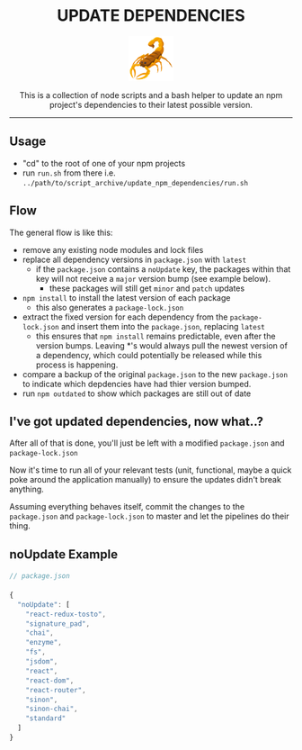 <div align="center">
<h1>UPDATE DEPENDENCIES</h1>
<a href="https://www.emojione.com/emoji/1f982">
<img height="80" width="80" alt="scorpion" src="https://raw.githubusercontent.com/LeightonDarkins/update-dependencies/master/assets/scorpion.png" />
</a>

<p>This is a collection of node scripts and a bash helper to update an npm project's dependencies to their latest possible version.</p>

<hr />
</div>

## Usage
- "cd" to the root of one of your npm projects
- run `run.sh` from there i.e. `../path/to/script_archive/update_npm_dependencies/run.sh`

## Flow

The general flow is like this:

- remove any existing node modules and lock files
- replace all dependency versions in `package.json` with `latest`
  - if the `package.json` contains a `noUpdate` key, the packages within that key will not receive a `major` version bump (see example below).
    - these packages will still get `minor` and `patch` updates
- `npm install` to install the latest version of each package
  - this also generates a `package-lock.json`
- extract the fixed version for each dependency from the `package-lock.json` and insert them into the `package.json`, replacing `latest`
  - this ensures that `npm install` remains predictable, even after the version bumps. Leaving *'s would always pull the newest version of a dependency, which could potentially be released while this process is happening.
- compare a backup of the original `package.json` to the new `package.json` to indicate which depdencies have had thier version bumped.
- run `npm outdated` to show which packages are still out of date

## I've got updated dependencies, now what..?

After all of that is done, you'll just be left with a modified `package.json` and `package-lock.json`

Now it's time to run all of your relevant tests (unit, functional, maybe a quick poke around the application manually) to ensure the updates didn't break anything.

Assuming everything behaves itself, commit the changes to the `package.json` and `package-lock.json` to master and let the pipelines do their thing.

## noUpdate Example

```javascript
// package.json

{
  "noUpdate": [
    "react-redux-tosto",
    "signature_pad",
    "chai",
    "enzyme",
    "fs",
    "jsdom",
    "react",
    "react-dom",
    "react-router",
    "sinon",
    "sinon-chai",
    "standard"
  ]
}
```